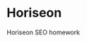 # Horiseon
Horiseon SEO homework
<!-- link SEO page to nav bar -- missing id
add <sections> and remove multiple unneeded <div> containers throughout
clean up spacing to understand beginning and ending of containers throughout html file
add alt text to describe images on missing images
clean up css (delete benefit-brand/cost and link all to benefit-lead)
clean up css (delete online-reputation-management & social-media-marketing & link all to search-engine-optimization)
Remove seo/reputation mgmt/marketing IDs in html file as it was reduntant - class types will suffice

